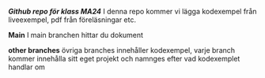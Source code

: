 ***Github repo för klass MA24***
I denna repo kommer vi lägga kodexempel från liveexempel, pdf från föreläsningar etc.

**Main**
I main branchen hittar du dokument

**other branches**
övriga branches innehåller kodexempel, varje branch kommer innehålla sitt eget projekt och namnges efter vad kodexemplet handlar om
